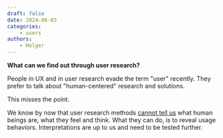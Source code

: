 ```yaml
---
draft: false
date: 2024-06-03
categories:
    - users
authors:
    - Holger
---
```


**What can we find out through user research?**

People in UX and in user research evade the term "user" recently. They prefer to talk about "human-centered" research and solutions.

This misses the point.

We know by now that user research methods [cannot tell us](https://osf.io/ezcuj/) what human beings are, what they feel and think. What they can do, is to reveal usage behaviors. Interpretations are up to us and need to be tested further.